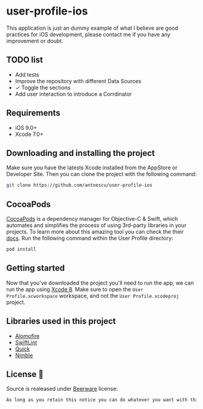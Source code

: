 # user-profile-ios
This application is just an dummy example of what I believe are good practices for iOS development, please contact me if you have any improvement or doubt.

## TODO list

* Add tests
* Improve the repository with different Data Sources
*  ✓ Toggle the sections
* Add user interaction to introduce a Corrdinator

## Requirements

* iOS 9.0+
* Xcode 7.0+

## Downloading and installing the project

Make sure you have the latests Xcode installed from the AppStore or Developer Site. Then you can clone the project with the following command:

```bash
git clone https://github.com/antoescu/user-profile-ios
```

## CocoaPods

[CocoaPods](https://cocoapods.org/) is a dependency manager for Objective-C & Swift, which automates and simplifies the process of using 3rd-party libraries in your projects. To learn more about this amazing tool you can check the their [docs](https://guides.cocoapods.org/). Run the following command within the User Profile directory:

```bash
pod install
```

## Getting started

Now that you've downloaded the project you'll need to run the app, we can run the app using [Xcode 8](https://developer.apple.com/xcode/downloads/). Make sure to open the `User Profile.xcworkspace` workspace, and not the `User Profile.xcodeproj` project.

## Libraries used in this project

* [Alomofire](https://github.com/Alamofire/Alamofire)
* [SwiftLint](https://github.com/realm/SwiftLint)
* [Quick](https://github.com/Quick/Quick)
* [Nimble](https://github.com/Quick/Nimble)

## License 🍺

Source is realeased under [Beerware](https://es.wikipedia.org/wiki/Beerware) license:

```bash
As long as you retain this notice you can do whatever you want with this stuff. If we meet some day, and you think this stuff is worth it, you can buy me a beer in return.
```
